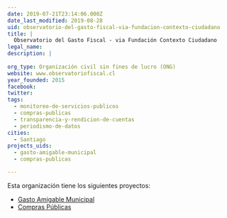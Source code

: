 ```yaml
---
date: 2019-07-21T23:14:06.000Z
date_last_modified: 2019-08-28
uid: observatorio-del-gasto-fiscal-via-fundacion-contexto-ciudadano
title: |
  Observatorio del Gasto Fiscal - via Fundación Contexto Ciudadano
legal_name: 
description: |
  
org_type: Organización civil sin fines de lucro (ONG)
website: www.observatoriofiscal.cl
year_founded: 2015
facebook: 
twitter: 
tags:
  - monitoreo-de-servicios-publicos
  - compras-publicas
  - transparencia-y-rendicion-de-cuentas
  - periodismo-de-datos
cities: 
  - Santiago
projects_uids:
  - gasto-amigable-municipal
  - compras-publicas

---
```


Esta organización tiene los siguientes proyectos:

- [Gasto Amigable Municipal](/proyectos/gasto-amigable-municipal)
- [Compras Públicas](/proyectos/compras-publicas)

